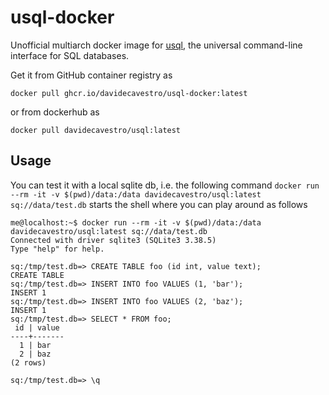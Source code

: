 # usql-docker

Unofficial multiarch docker image for [usql](https://github.com/xo/usql), the universal command-line interface for SQL databases.

Get it from GitHub container registry as

`docker pull ghcr.io/davidecavestro/usql-docker:latest`

or from dockerhub as

`docker pull davidecavestro/usql:latest`

## Usage

You can test it with a local sqlite db, i.e. the following command
`docker run --rm -it -v $(pwd)/data:/data davidecavestro/usql:latest sq://data/test.db`
starts the shell where you can play around as follows
```
me@localhost:~$ docker run --rm -it -v $(pwd)/data:/data davidecavestro/usql:latest sq://data/test.db
Connected with driver sqlite3 (SQLite3 3.38.5)
Type "help" for help.

sq:/tmp/test.db=> CREATE TABLE foo (id int, value text);
CREATE TABLE
sq:/tmp/test.db=> INSERT INTO foo VALUES (1, 'bar');
INSERT 1
sq:/tmp/test.db=> INSERT INTO foo VALUES (2, 'baz');
INSERT 1
sq:/tmp/test.db=> SELECT * FROM foo;
 id | value 
----+-------
  1 | bar 
  2 | baz 
(2 rows)

sq:/tmp/test.db=> \q
```